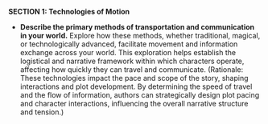 **SECTION 1: Technologies of Motion**
- **Describe the primary methods of transportation and communication in your world.** Explore how these methods, whether traditional, magical, or technologically advanced, facilitate movement and information exchange across your world. This exploration helps establish the logistical and narrative framework within which characters operate, affecting how quickly they can travel and communicate. (Rationale: These technologies impact the pace and scope of the story, shaping interactions and plot development. By determining the speed of travel and the flow of information, authors can strategically design plot pacing and character interactions, influencing the overall narrative structure and tension.)